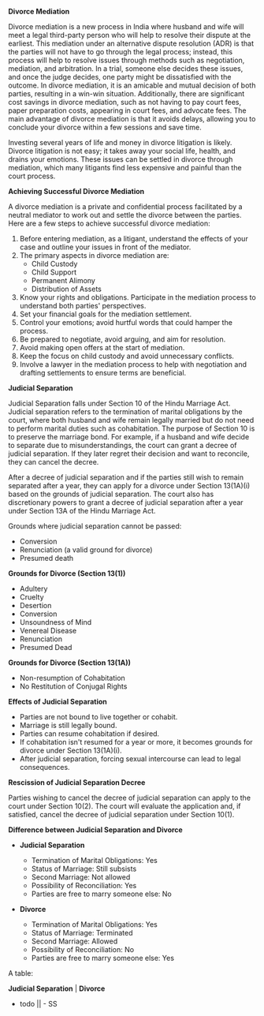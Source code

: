 **Divorce Mediation**

Divorce mediation is a new process in India where husband and wife will meet a legal third-party person who will help to resolve their dispute at the earliest. This mediation under an alternative dispute resolution (ADR) is that the parties will not have to go through the legal process; instead, this process will help to resolve issues through methods such as negotiation, mediation, and arbitration. In a trial, someone else decides these issues, and once the judge decides, one party might be dissatisfied with the outcome. In divorce mediation, it is an amicable and mutual decision of both parties, resulting in a win-win situation. Additionally, there are significant cost savings in divorce mediation, such as not having to pay court fees, paper preparation costs, appearing in court fees, and advocate fees. The main advantage of divorce mediation is that it avoids delays, allowing you to conclude your divorce within a few sessions and save time.

Investing several years of life and money in divorce litigation is likely. Divorce litigation is not easy; it takes away your social life, health, and drains your emotions. These issues can be settled in divorce through mediation, which many litigants find less expensive and painful than the court process.

**Achieving Successful Divorce Mediation**

A divorce mediation is a private and confidential process facilitated by a neutral mediator to work out and settle the divorce between the parties. Here are a few steps to achieve successful divorce mediation:

1. Before entering mediation, as a litigant, understand the effects of your case and outline your issues in front of the mediator.
2. The primary aspects in divorce mediation are:
   - Child Custody
   - Child Support
   - Permanent Alimony
   - Distribution of Assets
3. Know your rights and obligations. Participate in the mediation process to understand both parties' perspectives.
4. Set your financial goals for the mediation settlement.
5. Control your emotions; avoid hurtful words that could hamper the process.
6. Be prepared to negotiate, avoid arguing, and aim for resolution.
7. Avoid making open offers at the start of mediation.
8. Keep the focus on child custody and avoid unnecessary conflicts.
9. Involve a lawyer in the mediation process to help with negotiation and drafting settlements to ensure terms are beneficial.

**Judicial Separation**

Judicial Separation falls under Section 10 of the Hindu Marriage Act. Judicial separation refers to the termination of marital obligations by the court, where both husband and wife remain legally married but do not need to perform marital duties such as cohabitation. The purpose of Section 10 is to preserve the marriage bond. For example, if a husband and wife decide to separate due to misunderstandings, the court can grant a decree of judicial separation. If they later regret their decision and want to reconcile, they can cancel the decree.

After a decree of judicial separation and if the parties still wish to remain separated after a year, they can apply for a divorce under Section 13(1A)(i) based on the grounds of judicial separation. The court also has discretionary powers to grant a decree of judicial separation after a year under Section 13A of the Hindu Marriage Act.

Grounds where judicial separation cannot be passed:

- Conversion
- Renunciation (a valid ground for divorce)
- Presumed death

**Grounds for Divorce (Section 13(1))**

- Adultery
- Cruelty
- Desertion
- Conversion
- Unsoundness of Mind
- Venereal Disease
- Renunciation
- Presumed Dead

**Grounds for Divorce (Section 13(1A))**

- Non-resumption of Cohabitation
- No Restitution of Conjugal Rights



**Effects of Judicial Separation**

- Parties are not bound to live together or cohabit.
- Marriage is still legally bound.
- Parties can resume cohabitation if desired.
- If cohabitation isn't resumed for a year or more, it becomes grounds for divorce under Section 13(1A)(i).
- After judicial separation, forcing sexual intercourse can lead to legal consequences.

**Rescission of Judicial Separation Decree**

Parties wishing to cancel the decree of judicial separation can apply to the court under Section 10(2). The court will evaluate the application and, if satisfied, cancel the decree of judicial separation under Section 10(1).

**Difference between Judicial Separation and Divorce**

- **Judicial Separation**
  - Termination of Marital Obligations: Yes
  - Status of Marriage: Still subsists
  - Second Marriage: Not allowed
  - Possibility of Reconciliation: Yes
  - Parties are free to marry someone else: No

- **Divorce**
  - Termination of Marital Obligations: Yes
  - Status of Marriage: Terminated
  - Second Marriage: Allowed
  - Possibility of Reconciliation: No
  - Parties are free to marry someone else: Yes




A table:

 **Judicial Separation**  | **Divorce** 
 - todo || - SS